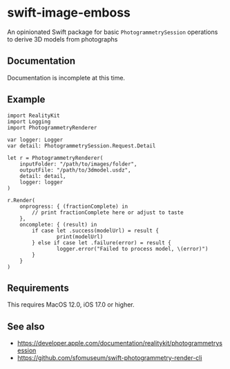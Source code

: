 # swift-image-emboss

An opinionated Swift package for basic `PhotogrammetrySession` operations to derive 3D models from photographs

## Documentation

Documentation is incomplete at this time.

## Example

```
import RealityKit
import Logging
import PhotogrammetryRenderer

var logger: Logger
var detail: PhotogrammetrySession.Request.Detail

let r = PhotogrammetryRenderer(
	inputFolder: "/path/to/images/folder",
	outputFile: "/path/to/3dmodel.usdz",
	detail: detail,
	logger: logger
)
        
r.Render(
    onprogress: { (fractionComplete) in
        // print fractionComplete here or adjust to taste 
    },
    oncomplete: { (result) in            
        if case let .success(modelUrl) = result {
                print(modelUrl)
        } else if case let .failure(error) = result {
                logger.error("Failed to process model, \(error)")
        }
    }
)
```

## Requirements

This requires MacOS 12.0, iOS 17.0 or higher.

## See also

* https://developer.apple.com/documentation/realitykit/photogrammetrysession
* https://github.com/sfomuseum/swift-photogrammetry-render-cli